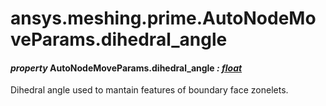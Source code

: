 <a id="ansys-meshing-prime-autonodemoveparams-dihedral-angle"></a>

# ansys.meshing.prime.AutoNodeMoveParams.dihedral_angle

<a id="ansys.meshing.prime.AutoNodeMoveParams.dihedral_angle"></a>

#### *property* AutoNodeMoveParams.dihedral_angle *: [float](https://docs.python.org/3.11/library/functions.html#float)*

Dihedral angle used to mantain features of boundary face zonelets.

<!-- !! processed by numpydoc !! -->
